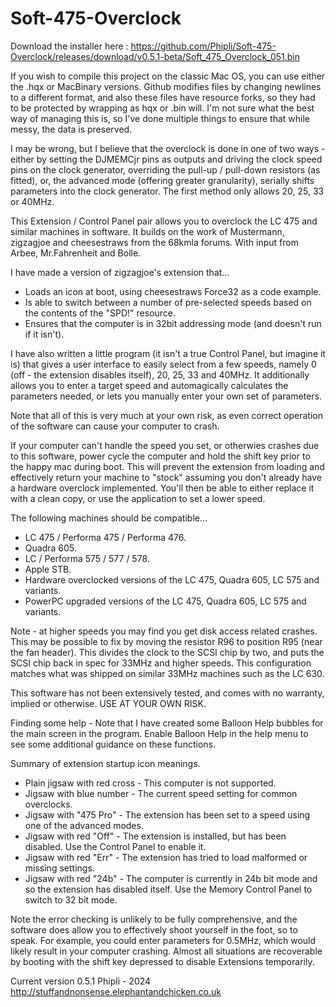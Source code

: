 # Soft-475-Overclock

Download the installer here : https://github.com/Phipli/Soft-475-Overclock/releases/download/v0.5.1-beta/Soft_475_Overclock_051.bin

If you wish to compile this project on the classic Mac OS, you can use either the .hqx or MacBinary versions. Github modifies files by changing newlines to a different format, and also these files have resource forks, so they had to be protected by wrapping as hqx or .bin will. I'm not sure what the best way of managing this is, so I've done multiple things to ensure that while messy, the data is preserved.

I may be wrong, but I believe that the overclock is done in one of two ways - either by setting the DJMEMCjr pins as outputs and driving the clock speed pins on the clock generator, overriding the pull-up / pull-down resistors (as fitted), or, the advanced mode (offering greater granularity), serially shifts parameters into the clock generator. The first method only allows 20, 25, 33 or 40MHz.

This Extension / Control Panel pair allows you to overclock the LC 475 and similar machines in software. It builds on the work of Mustermann, zigzagjoe and cheesestraws from the 68kmla forums. With input from Arbee, Mr.Fahrenheit and Bolle.

I have made a version of zigzagjoe's extension that...
- Loads an icon at boot, using cheesestraws Force32 as a code example.
- Is able to switch between a number of pre-selected speeds based on the contents of the "SPD!" resource.
- Ensures that the computer is in 32bit addressing mode (and doesn't run if it isn't).

I have also written a little program (it isn't a true Control Panel, but imagine it is) that gives a user interface to easily select from a few speeds, namely 0 (off - the extension disables itself), 20, 25, 33 and 40MHz. It additionally allows you to enter a target speed and automagically calculates the parameters needed, or lets you manually enter your own set of parameters.

Note that all of this is very much at your own risk, as even correct operation of the software can cause your computer to crash.

If your computer can't handle the speed you set, or otherwies crashes due to this software, power cycle the computer and hold the shift key prior to the happy mac during boot. This will prevent the extension from loading and effectively return your machine to "stock" assuming you don't already have a hardware overclock implemented. You'll then be able to either replace it with a clean copy, or use the application to set a lower speed.

The following machines should be compatible...
- LC 475 / Performa 475 / Performa 476.
- Quadra 605.
- LC / Performa 575 / 577  / 578.
- Apple STB.
- Hardware overclocked versions of the LC 475, Quadra 605, LC 575 and variants.
- PowerPC upgraded versions of the LC 475, Quadra 605, LC 575 and variants.

Note - at higher speeds you may find you get disk access related crashes. This may be possible to fix by moving the resistor R96 to position R95 (near the fan header). This divides the clock to the SCSI chip by two, and puts the SCSI chip back in spec for 33MHz and higher speeds. This configuration matches what was shipped on similar 33MHz machines such as the LC 630.

This software has not been extensively tested, and comes with no warranty, implied or otherwise. USE AT YOUR OWN RISK.

Finding some help - Note that I have created some Balloon Help bubbles for the main screen in the program. Enable Balloon Help in the help menu to see some additional guidance on these functions.

Summary of extension startup icon meanings.

- Plain jigsaw with red cross - This computer is not supported.
- Jigsaw with blue number - The current speed setting for common overclocks.
- Jigsaw with "475 Pro" - The extension has been set to a speed using one of the advanced modes.
- Jigsaw with red "Off" - The extension is installed, but has been disabled. Use the Control Panel to enable it.
- Jigsaw with red "Err" - The extension has tried to load malformed or missing settings.
- Jigsaw with red "24b" - The computer is currently in 24b bit mode and so the extension has disabled itself. Use the Memory Control Panel to switch to 32 bit mode.

Note the error checking is unlikely to be fully comprehensive, and the software does allow you to effectively shoot yourself in the foot, so to speak. For example, you could enter parameters for 0.5MHz, which would likely result in your computer crashing. Almost all situations are recoverable by booting with the shift key depressed to disable Extensions temporarily.

Current version 0.5.1
Phipli - 2024
http://stuffandnonsense.elephantandchicken.co.uk

